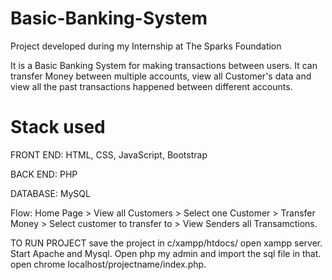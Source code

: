 # Basic-Banking-System

Project developed during my Internship at The Sparks Foundation

It is a Basic Banking System for making transactions between users. It can transfer Money between multiple accounts, view all Customer's data and view all the past transactions happened between different accounts.

# Stack used
FRONT END: HTML, CSS, JavaScript, Bootstrap

BACK END: PHP

DATABASE: MySQL

Flow: 
Home Page > View all Customers > Select one Customer > Transfer Money >
Select customer to transfer to >
View Senders all Transamctions.

TO RUN PROJECT save the project in c/xampp/htdocs/ open xampp server. Start Apache and Mysql. 
Open php my admin and import the sql file in that. open chrome localhost/projectname/index.php.

